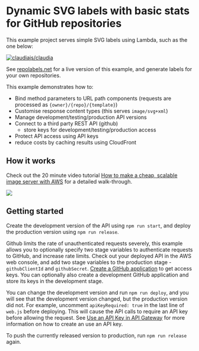 # Dynamic SVG labels with basic stats for GitHub repositories

This example project serves simple SVG labels using Lambda, such as the one below:

[![claudiajs/claudia](https://repolabels.net/claudiajs/claudia/large.svg)](https://github.com/claudiajs/claudia/)

See [repolabels.net](https://repolabels.net) for a live version of this example, and generate labels for your own repositories.

This example demonstrates how to:

- Bind method parameters to URL path components  (requests are processed as `{owner}/{repo}/{template}`)
- Customise response content types (this serves `image/svg+xml`)
- Manage development/testing/production API versions
- Connect to a third party REST API (github)
  - store keys for development/testing/production access 
- Protect API access using API keys
- reduce costs by caching results using CloudFront


## How it works

Check out the 20 minute video tutorial [How to make a cheap, scalable image server with AWS](https://claudiajs.com/tutorials/image-server.html) for a detailed walk-through.

[![](https://claudiajs.com/assets/tutorials/image-server-thumb.png)](https://claudiajs.com/tutorials/image-server.html)

## Getting started

Create the development version of the API using `npm run start`, and deploy the production version using `npm run release`. 

Github limits the rate of unauthenticated requests severely, this example allows you to optionally specify two stage variables to authenticate requests to GitHub, and increase rate limits.  Check out your deployed API in the AWS web console, and add two stage variables to the production stage - `githubClientId` and `githubSecret`.  [Create a GitHub application](https://github.com/settings/applications/new) to get access keys. You can optionally also create a development GitHub application and store its keys in the development stage.

You can change the development version and run `npm run deploy`, and you will see that the development version changed, but the production version did not. For example, uncomment `apiKeyRequired: true` in the last line of `web.js` before deploying. This will cause the API calls to require an API key before allowing the request. See [Use an API Key in API Gateway](http://docs.aws.amazon.com/apigateway/latest/developerguide/how-to-api-keys.html) for more information on how to create an use an API key.

To push the currently released version to production, run `npm run release` again.

